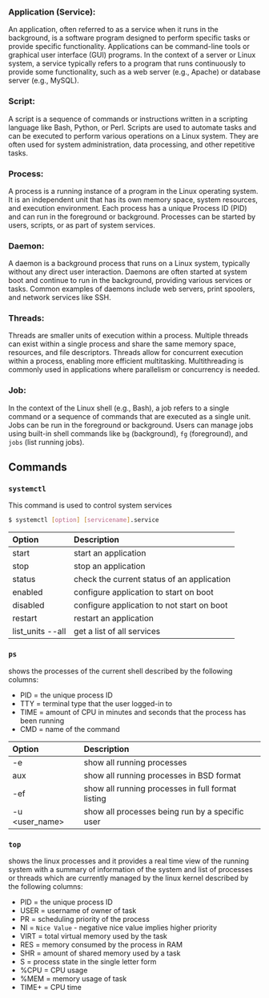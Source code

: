 ### Application (Service):
    
An application, often referred to as a service when it runs in the background, is a software program designed to perform specific tasks or provide specific functionality. Applications can be command-line tools or graphical user interface (GUI) programs. In the context of a server or Linux system, a service typically refers to a program that runs continuously to provide some functionality, such as a web server (e.g., Apache) or database server (e.g., MySQL).

### Script:
    
 A script is a sequence of commands or instructions written in a scripting language like Bash, Python, or Perl. Scripts are used to automate tasks and can be executed to perform various operations on a Linux system. They are often used for system administration, data processing, and other repetitive tasks.
    
### Process:
    
A process is a running instance of a program in the Linux operating system. It is an independent unit that has its own memory space, system resources, and execution environment. Each process has a unique Process ID (PID) and can run in the foreground or background. Processes can be started by users, scripts, or as part of system services.

### Daemon:
    
A daemon is a background process that runs on a Linux system, typically without any direct user interaction. Daemons are often started at system boot and continue to run in the background, providing various services or tasks. Common examples of daemons include web servers, print spoolers, and network services like SSH.

### Threads:
    
Threads are smaller units of execution within a process. Multiple threads can exist within a single process and share the same memory space, resources, and file descriptors. Threads allow for concurrent execution within a process, enabling more efficient multitasking. Multithreading is commonly used in applications where parallelism or concurrency is needed.

### Job:
    
In the context of the Linux shell (e.g., Bash), a job refers to a single command or a sequence of commands that are executed as a single unit. Jobs can be run in the foreground or background. Users can manage jobs using built-in shell commands like `bg` (background), `fg` (foreground), and `jobs` (list running jobs).

## Commands

### `systemctl`

This command is used to control system services

```bash
$ systemctl [option] [servicename].service
```

|Option|Description|
|:-------|:------------|
|start|start an application|
|stop|stop an application|
|status|check the current status of an application|
|enabled|configure application to start on boot|
|disabled|configure application to not start on boot|
|restart|restart an application|
|list_units --all|get a list of all services|

### `ps`

shows the processes of the current shell described by the following columns:

- PID = the unique process ID
- TTY = terminal type that the user logged-in to
- TIME = amount of CPU in minutes and seconds that the process has been running
- CMD = name of the command

|Option|Description|
|:-------|:------------|
|-e|show all running processes|
|aux|show all running processes in BSD format|
|-ef|show all running processes in full format listing|
|-u <user_name>| show all processes being run by a specific user|

### `top`

shows the linux processes and it provides a real time view of the running system with a summary of information of the system and list of processes or threads which are currently managed by the linux kernel described by the following columns:

- PID = the unique process ID
- USER = username of owner of task
- PR = scheduling priority of the process
- NI = `Nice Value` - negative nice value implies higher priority
- VIRT = total virtual memory used by the task
- RES = memory consumed by the process in RAM
- SHR = amount of shared memory used by a task
- S = process state in the single letter form
- %CPU = CPU usage
- %MEM = memory usage of task
- TIME+ = CPU time 


